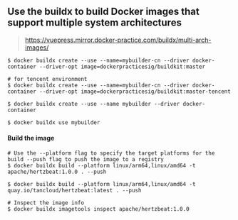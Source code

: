 ## Use the buildx to build Docker images that support multiple system architectures

> https://vuepress.mirror.docker-practice.com/buildx/multi-arch-images/


```shell
$ docker buildx create --use --name=mybuilder-cn --driver docker-container --driver-opt image=dockerpracticesig/buildkit:master

# for tencent environment
$ docker buildx create --use --name=mybuilder-cn --driver docker-container --driver-opt image=dockerpracticesig/buildkit:master-tencent

$ docker buildx create --use --name mybuilder --driver docker-container

$ docker buildx use mybuilder

```

#### Build the image  

```shell
# Use the --platform flag to specify the target platforms for the build --push flag to push the image to a registry
$ docker buildx build --platform linux/arm64,linux/amd64 -t apache/hertzbeat:1.0.0 . --push

$ docker buildx build --platform linux/arm64,linux/amd64 -t quay.io/tancloud/hertzbeat:latest . --push

# Inspect the image info
$ docker buildx imagetools inspect apache/hertzbeat:1.0.0
```
